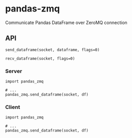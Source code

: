 # pandas-zmq

Communicate Pandas DataFrame over ZeroMQ connection

## API

```
send_dataframe(socket, dataframe, flags=0)
```

```
recv_dataframe(socket, flags=0)
```

### Server

```
import pandas_zmq

# ...
pandas_zmq.send_dataframe(socket, df)
```


### Client

```
import pandas_zmq

# ...
pandas_zmq.send_dataframe(socket, df)
```
